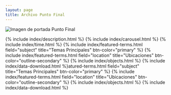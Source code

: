 ```yaml
---
layout: page
title: Archivo Punto Final
---
```


<!-- Imagen de portada -->
<img src="{{ '/assets/img/fondo-punto-final.jpg' | relative_url }}" 
     alt="Imagen de portada Punto Final" 
     class="img-fluid rounded shadow mb-4">

<!-- Contenido de la página -->
{% include index/description.html %}
{% include index/carousel.html %}
{% include index/time.html %}
{% include index/featured-terms.html field="subject" title="Temas Principales" btn-color="primary" %}
{% include index/featured-terms.html field="location" title="Ubicaciones" btn-color="outline-secondary" %}
{% include index/objects.html %}
{% include index/data-download.html %}atured-terms.html field="subject" title="Temas Principales" btn-color="primary" %}
{% include index/featured-terms.html field="location" title="Ubicaciones" btn-color="outline-secondary" %}
{% include index/objects.html %}
{% include index/data-download.html %}


